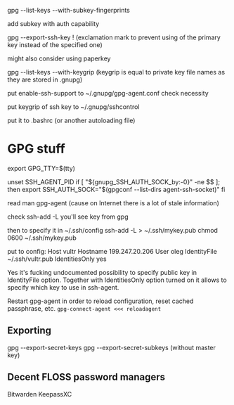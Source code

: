 gpg --list-keys --with-subkey-fingerprints


add subkey with auth capability

gpg --export-ssh-key <subkey-id>!
(exclamation mark to prevent using of the primary key instead of the specified one)


might also consider using paperkey

gpg --list-keys --with-keygrip (keygrip is equal to private key file names as they are stored in .gnupg)


put
enable-ssh-support
to ~/.gnupg/gpg-agent.conf
check necessity


put keygrip of ssh key to ~/.gnupg/sshcontrol


put it to .bashrc (or another autoloading file)

# GPG stuff
export GPG_TTY=$(tty)

unset SSH_AGENT_PID
if [ "${gnupg_SSH_AUTH_SOCK_by:-0}" -ne $$ ]; then
  export SSH_AUTH_SOCK="$(gpgconf --list-dirs agent-ssh-socket)"
fi


read man gpg-agent (cause on Internet there is a lot of stale information)

check ssh-add -L
you'll see key from gpg

then to specify it in ~/.ssh/config
ssh-add -L > ~/.ssh/mykey.pub
chmod 0600 ~/.ssh/mykey.pub

put to config:
Host vultr
  Hostname 199.247.20.206
  User oleg
  IdentityFile ~/.ssh/vultr.pub
  IdentitiesOnly yes


Yes it's fucking undocumented possibility to specify public key in IdentityFile option.
Together with IdentitiesOnly option turned on it allows to specify which key to use in ssh-agent.

Restart gpg-agent in order to reload configuration, reset cached passphrase, etc.
`gpg-connect-agent <<< reloadagent`

## Exporting
gpg --export-secret-keys
gpg --export-secret-subkeys (without master key)

## Decent FLOSS password managers
Bitwarden
KeepassXC

